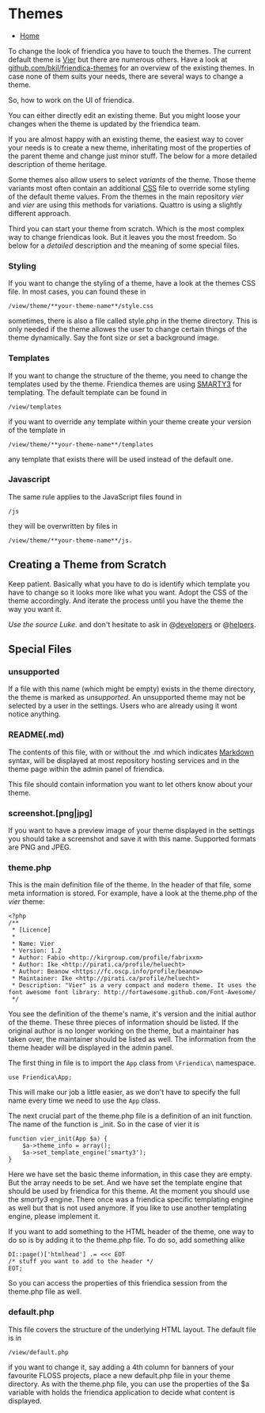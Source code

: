 # Themes

* [Home](help)

To change the look of friendica you have to touch the themes.
The current default theme is [Vier](https://github.com/friendica/friendica/tree/stable/view/theme/vier) but there are numerous others.
Have a look at [github.com/bkil/friendica-themes](https://github.com/bkil/friendica-themes) for an overview of the existing themes.
In case none of them suits your needs, there are several ways to change a theme.

So, how to work on the UI of friendica.

You can either directly edit an existing theme.
But you might loose your changes when the theme is updated by the friendica team.

If you are almost happy with an existing theme, the easiest way to cover your needs is to create a new theme, inheritating most of the properties of the parent theme and change just minor stuff.
The below for a more detailed description of theme heritage.

Some themes also allow users to select *variants* of the theme.
Those theme variants most often contain an additional [CSS](https://en.wikipedia.org/wiki/CSS) file to override some styling of the default theme values.
From the themes in the main repository *vier* and *vier* are using this methods for variations.
Quattro is using a slightly different approach.

Third you can start your theme from scratch.
Which is the most complex way to change friendicas look.
But it leaves you the most freedom.
So below for a *detailed* description and the meaning of some special files.

### Styling

If you want to change the styling of a theme, have a look at the themes CSS file.
In most cases, you can found these in

    /view/theme/**your-theme-name**/style.css

sometimes, there is also a file called style.php in the theme directory.
This is only needed if the theme allowes the user to change certain things of the theme dynamically.
Say the font size or set a background image.

### Templates

If you want to change the structure of the theme, you need to change the templates used by the theme.
Friendica themes are using [SMARTY3](http://www.smarty.net/) for templating.
The default template can be found in

    /view/templates

if you want to override any template within your theme create your version of the template in

    /view/theme/**your-theme-name**/templates

any template that exists there will be used instead of the default one.

### Javascript

The same rule applies to the JavaScript files found in

    /js

they will be overwritten by files in

    /view/theme/**your-theme-name**/js.

## Creating a Theme from Scratch

Keep patient.
Basically what you have to do is identify which template you have to change so it looks more like what you want.
Adopt the CSS of the theme accordingly.
And iterate the process until you have the theme the way you want it.

*Use the source Luke.* and don't hesitate to ask in @[developers](https://forum.friendi.ca/profile/developers) or @[helpers](https://forum.friendi.ca/profile/helpers).

## Special Files

### unsupported

If a file with this name (which might be empty) exists in the theme directory, the theme is marked as *unsupported*.
An unsupported theme may not be selected by a user in the settings.
Users who are already using it wont notice anything.

### README(.md)

The contents of this file, with or without the .md which indicates [Markdown](https://daringfireball.net/projects/markdown/) syntax, will be displayed at most repository hosting services and in the theme page within the admin panel of friendica.

This file should contain information you want to let others know about your theme.

### screenshot.[png|jpg]

If you want to have a preview image of your theme displayed in the settings you should take a screenshot and save it with this name.
Supported formats are PNG and JPEG.

### theme.php

This is the main definition file of the theme.
In the header of that file, some meta information is stored.
For example, have a look at the theme.php of the *vier* theme:

    <?php
    /**
     * [Licence]
     *
     * Name: Vier
     * Version: 1.2
     * Author: Fabio <http://kirgroup.com/profile/fabrixxm>
     * Author: Ike <http://pirati.ca/profile/heluecht>
     * Author: Beanow <https://fc.oscp.info/profile/beanow>
     * Maintainer: Ike <http://pirati.ca/profile/heluecht>
     * Description: "Vier" is a very compact and modern theme. It uses the font awesome font library: http://fortawesome.github.com/Font-Awesome/
     */

You see the definition of the theme's name, it's version and the initial author of the theme.
These three pieces of information should be listed.
If the original author is no longer working on the theme, but a maintainer has taken over, the maintainer should be listed as well.
The information from the theme header will be displayed in the admin panel.

The first thing in file is to import the `App` class from `\Friendica\` namespace.

    use Friendica\App;

This will make our job a little easier, as we don't have to specify the full name every time we need to use the `App` class.

The next crucial part of the theme.php file is a definition of an init function.
The name of the function is <theme-name>_init.
So in the case of vier it is

    function vier_init(App $a) {
		$a->theme_info = array();
		$a->set_template_engine('smarty3');
    }

Here we have set the basic theme information, in this case they are empty.
But the array needs to be set.
And we have set the template engine that should be used by friendica for this theme.
At the moment you should use the *smarty3* engine.
There once was a friendica specific templating engine as well but that is not used anymore.
If you like to use another templating engine, please implement it.

If you want to add something to the HTML header of the theme, one way to do so is by adding it to the theme.php file.
To do so, add something alike

    DI::page()['htmlhead'] .= <<< EOT
    /* stuff you want to add to the header */
    EOT;

So you can access the properties of this friendica session from the theme.php file as well.

### default.php

This file covers the structure of the underlying HTML layout.
The default file is in

    /view/default.php

if you want to change it, say adding a 4th column for banners of your favourite FLOSS projects, place a new default.php file in your theme directory.
As with the theme.php file, you can use the properties of the $a variable with holds the friendica application to decide what content is displayed.

